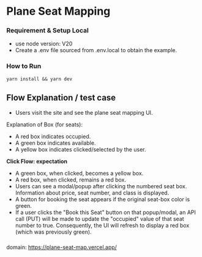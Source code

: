 # Plane Seat Mapping

### Requirement & Setup Local

- use node version: V20
- Create a .env file sourced from .env.local to obtain the example.

### How to Run

`yarn install && yarn dev`

## Flow Explanation / test case

- Users visit the site and see the plane seat mapping UI.

Explanation of Box (for seats):

- A red box indicates occupied.
- A green box indicates available.
- A yellow box indicates clicked/selected by the user.

**Click Flow: expectation**

- A green box, when clicked, becomes a yellow box.
- A red box, when clicked, remains a red box.
- Users can see a modal/popup after clicking the numbered seat box. Information about price, seat number, and class is displayed.
- A button for booking the seat appears if the original seat-box color is green.
- If a user clicks the "Book this Seat" button on that popup/modal, an API call (PUT) will be made to update the "occupied" value of that seat number to true. Consequently, the UI will refresh to display a red box (which was previously green).

###

domain: https://plane-seat-map.vercel.app/
